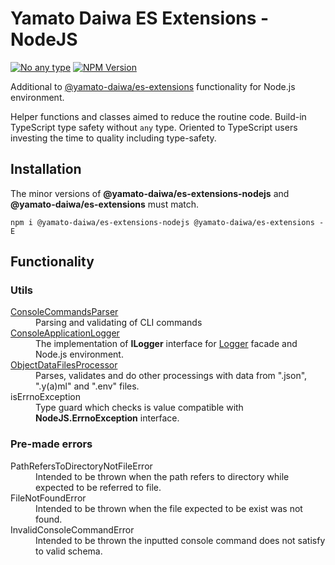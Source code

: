 # Yamato Daiwa ES Extensions - NodeJS

[![No any type](https://img.shields.io/badge/Type_safety-No_any-brightgreen.svg?style=flat)]()
[![NPM Version](https://img.shields.io/npm/v/@yamato-daiwa/es-extensions-nodejs)](https://www.npmjs.com/package/@yamato-daiwa/es-extensions-nodejs)

Additional to [@yamato-daiwa/es-extensions](https://www.npmjs.com/package/@yamato-daiwa/es-extensions) functionality 
for Node.js environment. 

Helper functions and classes aimed to reduce the routine code.
Build-in TypeScript type safety without `any` type.
Oriented to TypeScript users investing the time to quality including type-safety.


## Installation

The minor versions of **@yamato-daiwa/es-extensions-nodejs** and **@yamato-daiwa/es-extensions** must match.

```
npm i @yamato-daiwa/es-extensions-nodejs @yamato-daiwa/es-extensions -E
```


## Functionality
### Utils

<dl>

  <dt><a href="https://github.com/TokugawaTakeshi/Yamato-Daiwa-ES-Extensions/blob/master/NodeJS/Package/Documentation/ConsoleCommandsParser/ConsoleCommandsParser.md">ConsoleCommandsParser</a></dt>
  <dd>Parsing and validating of CLI commands</dd>

  <dt><a href="https://github.com/TokugawaTakeshi/Yamato-Daiwa-ES-Extensions/blob/master/NodeJS/Package/Documentation/Logging/ConsoleApplicationLogger/ConsoleApplicationLogger.md">ConsoleApplicationLogger</a></dt>
  <dd>The implementation of <b>ILogger</b> interface for <a href="https://github.com/TokugawaTakeshi/Yamato-Daiwa-ES-Extensions/blob/master/CoreLibrary/Package/Documentation/Logging/Logger/Logger.md">Logger</a> facade and Node.js environment.</dd>

  <dt><a href="https://github.com/TokugawaTakeshi/Yamato-Daiwa-ES-Extensions/blob/master/NodeJS/Package/Documentation/ObjectDataFilesProcessor/ObjectDataFilesProcessor.md">ObjectDataFilesProcessor</a></dt>
  <dd>Parses, validates and do other processings with data from ".json", ".y(a)ml" and ".env" files.</dd>

  <dt>isErrnoException</dt>
  <dd>Type guard which checks is value compatible with <b>NodeJS.ErrnoException</b> interface.</dd>

</dl>


### Pre-made errors

<dl>

  <dt>PathRefersToDirectoryNotFileError</dt>
  <dd>Intended to be thrown when the path refers to directory while expected to be referred to file.</dd>
  
  <dt>FileNotFoundError</dt>
  <dd>Intended to be thrown when the file expected to be exist was not found.</dd>

  <dt>InvalidConsoleCommandError</dt>
  <dd>Intended to be thrown the inputted console command does not satisfy to valid schema.</dd>
  
</dl>

